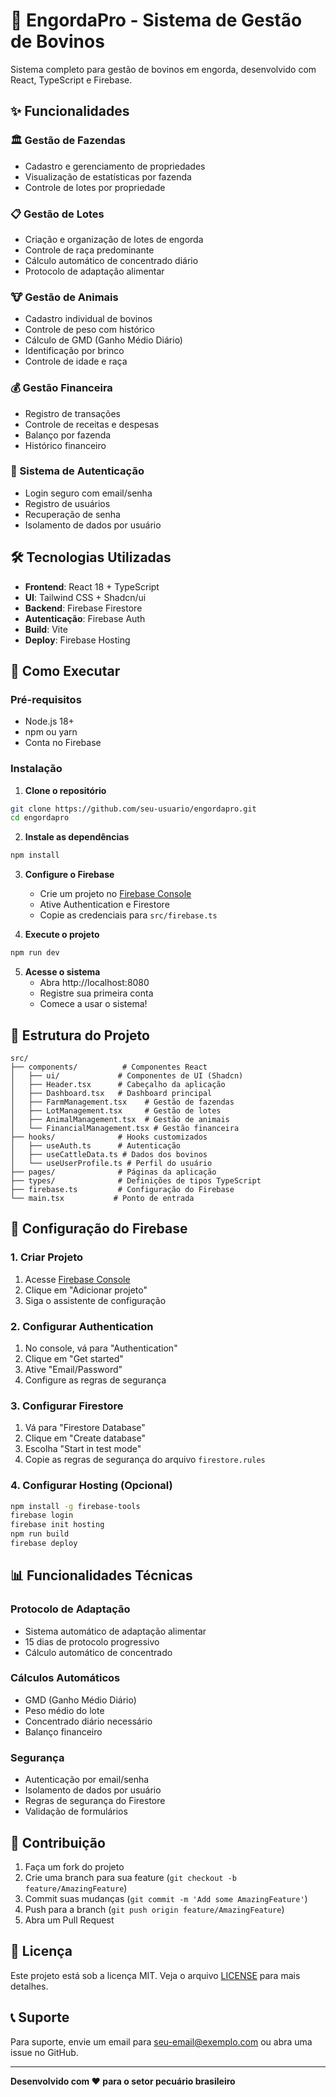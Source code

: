 # 🐄 EngordaPro - Sistema de Gestão de Bovinos

Sistema completo para gestão de bovinos em engorda, desenvolvido com React, TypeScript e Firebase.

## ✨ Funcionalidades

### 🏛️ Gestão de Fazendas
- Cadastro e gerenciamento de propriedades
- Visualização de estatísticas por fazenda
- Controle de lotes por propriedade

### 📋 Gestão de Lotes
- Criação e organização de lotes de engorda
- Controle de raça predominante
- Cálculo automático de concentrado diário
- Protocolo de adaptação alimentar

### 🐮 Gestão de Animais
- Cadastro individual de bovinos
- Controle de peso com histórico
- Cálculo de GMD (Ganho Médio Diário)
- Identificação por brinco
- Controle de idade e raça

### 💰 Gestão Financeira
- Registro de transações
- Controle de receitas e despesas
- Balanço por fazenda
- Histórico financeiro

### 🔐 Sistema de Autenticação
- Login seguro com email/senha
- Registro de usuários
- Recuperação de senha
- Isolamento de dados por usuário

## 🛠️ Tecnologias Utilizadas

- **Frontend**: React 18 + TypeScript
- **UI**: Tailwind CSS + Shadcn/ui
- **Backend**: Firebase Firestore
- **Autenticação**: Firebase Auth
- **Build**: Vite
- **Deploy**: Firebase Hosting

## 🚀 Como Executar

### Pré-requisitos
- Node.js 18+ 
- npm ou yarn
- Conta no Firebase

### Instalação

1. **Clone o repositório**
```bash
git clone https://github.com/seu-usuario/engordapro.git
cd engordapro
```

2. **Instale as dependências**
```bash
npm install
```

3. **Configure o Firebase**
   - Crie um projeto no [Firebase Console](https://console.firebase.google.com/)
   - Ative Authentication e Firestore
   - Copie as credenciais para `src/firebase.ts`

4. **Execute o projeto**
```bash
npm run dev
```

5. **Acesse o sistema**
   - Abra http://localhost:8080
   - Registre sua primeira conta
   - Comece a usar o sistema!

## 📁 Estrutura do Projeto

```
src/
├── components/          # Componentes React
│   ├── ui/             # Componentes de UI (Shadcn)
│   ├── Header.tsx      # Cabeçalho da aplicação
│   ├── Dashboard.tsx   # Dashboard principal
│   ├── FarmManagement.tsx    # Gestão de fazendas
│   ├── LotManagement.tsx     # Gestão de lotes
│   ├── AnimalManagement.tsx  # Gestão de animais
│   └── FinancialManagement.tsx # Gestão financeira
├── hooks/              # Hooks customizados
│   ├── useAuth.ts      # Autenticação
│   ├── useCattleData.ts # Dados dos bovinos
│   └── useUserProfile.ts # Perfil do usuário
├── pages/              # Páginas da aplicação
├── types/              # Definições de tipos TypeScript
├── firebase.ts         # Configuração do Firebase
└── main.tsx           # Ponto de entrada
```

## 🔧 Configuração do Firebase

### 1. Criar Projeto
1. Acesse [Firebase Console](https://console.firebase.google.com/)
2. Clique em "Adicionar projeto"
3. Siga o assistente de configuração

### 2. Configurar Authentication
1. No console, vá para "Authentication"
2. Clique em "Get started"
3. Ative "Email/Password"
4. Configure as regras de segurança

### 3. Configurar Firestore
1. Vá para "Firestore Database"
2. Clique em "Create database"
3. Escolha "Start in test mode"
4. Copie as regras de segurança do arquivo `firestore.rules`

### 4. Configurar Hosting (Opcional)
```bash
npm install -g firebase-tools
firebase login
firebase init hosting
npm run build
firebase deploy
```

## 📊 Funcionalidades Técnicas

### Protocolo de Adaptação
- Sistema automático de adaptação alimentar
- 15 dias de protocolo progressivo
- Cálculo automático de concentrado

### Cálculos Automáticos
- GMD (Ganho Médio Diário)
- Peso médio do lote
- Concentrado diário necessário
- Balanço financeiro

### Segurança
- Autenticação por email/senha
- Isolamento de dados por usuário
- Regras de segurança do Firestore
- Validação de formulários

## 🤝 Contribuição

1. Faça um fork do projeto
2. Crie uma branch para sua feature (`git checkout -b feature/AmazingFeature`)
3. Commit suas mudanças (`git commit -m 'Add some AmazingFeature'`)
4. Push para a branch (`git push origin feature/AmazingFeature`)
5. Abra um Pull Request

## 📝 Licença

Este projeto está sob a licença MIT. Veja o arquivo [LICENSE](LICENSE) para mais detalhes.

## 📞 Suporte

Para suporte, envie um email para seu-email@exemplo.com ou abra uma issue no GitHub.

---

**Desenvolvido com ❤️ para o setor pecuário brasileiro**
